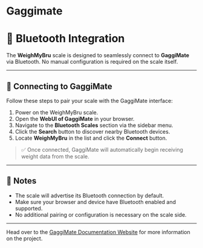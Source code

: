 # Gaggimate

# 🔗 Bluetooth Integration

The **WeighMyBru** scale is designed to seamlessly connect to **GaggiMate** via Bluetooth. No manual configuration is required on the scale itself.

---

## 📱 Connecting to GaggiMate

Follow these steps to pair your scale with the GaggiMate interface:

1. Power on the WeighMyBru scale.
2. Open the **WebUI of GaggiMate** in your browser.
3. Navigate to the **Bluetooth Scales** section via the sidebar menu.
4. Click the **Search** button to discover nearby Bluetooth devices.
5. Locate **WeighMyBru** in the list and click the **Connect** button.

> ✅ Once connected, GaggiMate will automatically begin receiving weight data from the scale.

---

## 📝 Notes

- The scale will advertise its Bluetooth connection by default.  
- Make sure your browser and device have Bluetooth enabled and supported.  
- No additional pairing or configuration is necessary on the scale side.

---
Head over to the [GaggiMate Documentation Website](https://docs.gaggimate.eu/) for more information on the project.